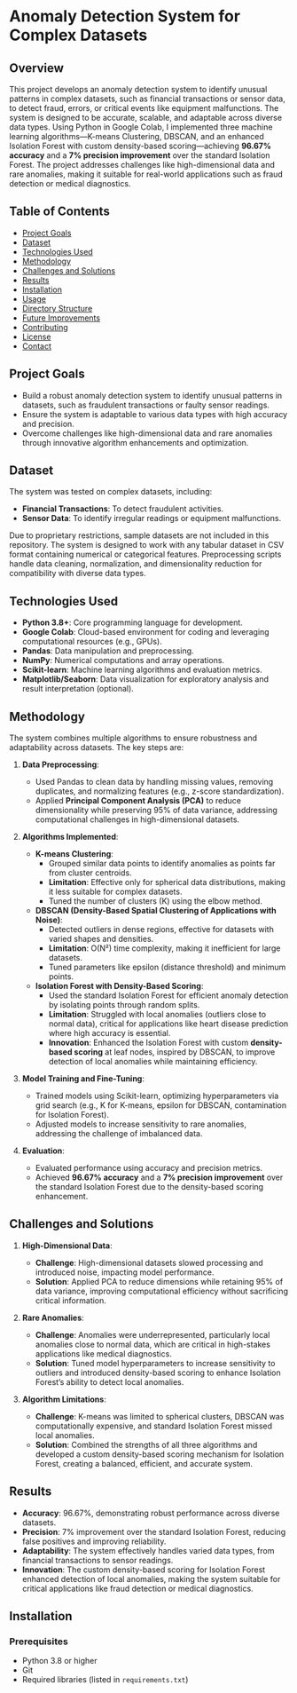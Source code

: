 # Anomaly Detection System for Complex Datasets

## Overview
This project develops an anomaly detection system to identify unusual patterns in complex datasets, such as financial transactions or sensor data, to detect fraud, errors, or critical events like equipment malfunctions. The system is designed to be accurate, scalable, and adaptable across diverse data types. Using Python in Google Colab, I implemented three machine learning algorithms—K-means Clustering, DBSCAN, and an enhanced Isolation Forest with custom density-based scoring—achieving **96.67% accuracy** and a **7% precision improvement** over the standard Isolation Forest. The project addresses challenges like high-dimensional data and rare anomalies, making it suitable for real-world applications such as fraud detection or medical diagnostics.

## Table of Contents
- [Project Goals](#project-goals)
- [Dataset](#dataset)
- [Technologies Used](#technologies-used)
- [Methodology](#methodology)
- [Challenges and Solutions](#challenges-and-solutions)
- [Results](#results)
- [Installation](#installation)
- [Usage](#usage)
- [Directory Structure](#directory-structure)
- [Future Improvements](#future-improvements)
- [Contributing](#contributing)
- [License](#license)
- [Contact](#contact)

## Project Goals
- Build a robust anomaly detection system to identify unusual patterns in datasets, such as fraudulent transactions or faulty sensor readings.
- Ensure the system is adaptable to various data types with high accuracy and precision.
- Overcome challenges like high-dimensional data and rare anomalies through innovative algorithm enhancements and optimization.

## Dataset
The system was tested on complex datasets, including:
- **Financial Transactions**: To detect fraudulent activities.
- **Sensor Data**: To identify irregular readings or equipment malfunctions.

Due to proprietary restrictions, sample datasets are not included in this repository. The system is designed to work with any tabular dataset in CSV format containing numerical or categorical features. Preprocessing scripts handle data cleaning, normalization, and dimensionality reduction for compatibility with diverse data types.

## Technologies Used
- **Python 3.8+**: Core programming language for development.
- **Google Colab**: Cloud-based environment for coding and leveraging computational resources (e.g., GPUs).
- **Pandas**: Data manipulation and preprocessing.
- **NumPy**: Numerical computations and array operations.
- **Scikit-learn**: Machine learning algorithms and evaluation metrics.
- **Matplotlib/Seaborn**: Data visualization for exploratory analysis and result interpretation (optional).

## Methodology
The system combines multiple algorithms to ensure robustness and adaptability across datasets. The key steps are:

1. **Data Preprocessing**:
   - Used Pandas to clean data by handling missing values, removing duplicates, and normalizing features (e.g., z-score standardization).
   - Applied **Principal Component Analysis (PCA)** to reduce dimensionality while preserving 95% of data variance, addressing computational challenges in high-dimensional datasets.

2. **Algorithms Implemented**:
   - **K-means Clustering**:
     - Grouped similar data points to identify anomalies as points far from cluster centroids.
     - **Limitation**: Effective only for spherical data distributions, making it less suitable for complex datasets.
     - Tuned the number of clusters (K) using the elbow method.
   - **DBSCAN (Density-Based Spatial Clustering of Applications with Noise)**:
     - Detected outliers in dense regions, effective for datasets with varied shapes and densities.
     - **Limitation**: O(N²) time complexity, making it inefficient for large datasets.
     - Tuned parameters like epsilon (distance threshold) and minimum points.
   - **Isolation Forest with Density-Based Scoring**:
     - Used the standard Isolation Forest for efficient anomaly detection by isolating points through random splits.
     - **Limitation**: Struggled with local anomalies (outliers close to normal data), critical for applications like heart disease prediction where high accuracy is essential.
     - **Innovation**: Enhanced the Isolation Forest with custom **density-based scoring** at leaf nodes, inspired by DBSCAN, to improve detection of local anomalies while maintaining efficiency.

3. **Model Training and Fine-Tuning**:
   - Trained models using Scikit-learn, optimizing hyperparameters via grid search (e.g., K for K-means, epsilon for DBSCAN, contamination for Isolation Forest).
   - Adjusted models to increase sensitivity to rare anomalies, addressing the challenge of imbalanced data.

4. **Evaluation**:
   - Evaluated performance using accuracy and precision metrics.
   - Achieved **96.67% accuracy** and a **7% precision improvement** over the standard Isolation Forest due to the density-based scoring enhancement.

## Challenges and Solutions
1. **High-Dimensional Data**:
   - **Challenge**: High-dimensional datasets slowed processing and introduced noise, impacting model performance.
   - **Solution**: Applied PCA to reduce dimensions while retaining 95% of data variance, improving computational efficiency without sacrificing critical information.

2. **Rare Anomalies**:
   - **Challenge**: Anomalies were underrepresented, particularly local anomalies close to normal data, which are critical in high-stakes applications like medical diagnostics.
   - **Solution**: Tuned model hyperparameters to increase sensitivity to outliers and introduced density-based scoring to enhance Isolation Forest’s ability to detect local anomalies.

3. **Algorithm Limitations**:
   - **Challenge**: K-means was limited to spherical clusters, DBSCAN was computationally expensive, and standard Isolation Forest missed local anomalies.
   - **Solution**: Combined the strengths of all three algorithms and developed a custom density-based scoring mechanism for Isolation Forest, creating a balanced, efficient, and accurate system.

## Results
- **Accuracy**: 96.67%, demonstrating robust performance across diverse datasets.
- **Precision**: 7% improvement over the standard Isolation Forest, reducing false positives and improving reliability.
- **Adaptability**: The system effectively handles varied data types, from financial transactions to sensor readings.
- **Innovation**: The custom density-based scoring for Isolation Forest enhanced detection of local anomalies, making the system suitable for critical applications like fraud detection or medical diagnostics.

## Installation
### Prerequisites
- Python 3.8 or higher
- Git
- Required libraries (listed in `requirements.txt`)
